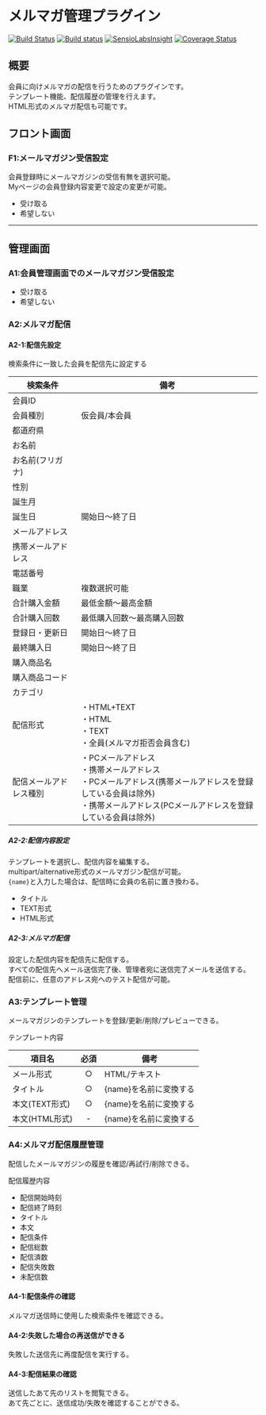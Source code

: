 # メルマガ管理プラグイン

[![Build Status](https://travis-ci.org/EC-CUBE/mail-magazine-plugin.svg?branch=4.0)](https://travis-ci.org/EC-CUBE/mail-magazine-plugin)
[![Build status](https://ci.appveyor.com/api/projects/status/3j9pol5x153eol6c?svg=true)](https://ci.appveyor.com/project/ECCUBE/mail-magazine-plugin)
[![SensioLabsInsight](https://insight.sensiolabs.com/projects/f4bd9bd6-56ca-4a8f-a274-1fc13ca9ef98/mini.png)](https://insight.sensiolabs.com/projects/f4bd9bd6-56ca-4a8f-a274-1fc13ca9ef98)
[![Coverage Status](https://coveralls.io/repos/github/EC-CUBE/mail-magazine-plugin/badge.svg?branch=4.0)](https://coveralls.io/github/EC-CUBE/mail-magazine-plugin?branch=master)

## 概要
会員に向けメルマガの配信を行うためのプラグインです。  
テンプレート機能、配信履歴の管理を行えます。   
HTML形式のメルマガ配信も可能です。

## フロント画面

### F1:メールマガジン受信設定
会員登録時にメールマガジンの受信有無を選択可能。  
Myページの会員登録内容変更で設定の変更が可能。

- 受け取る
- 希望しない

----

## 管理画面

### A1:会員管理画面でのメールマガジン受信設定
- 受け取る
- 希望しない

### A2:メルマガ配信

#### A2-1:配信先設定
検索条件に一致した会員を配信先に設定する

|検索条件|備考|
|---|---|
|会員ID||
|会員種別|仮会員/本会員|
|都道府県||
|お名前||
|お名前(フリガナ)||
|性別||
|誕生月||
|誕生日|開始日〜終了日|
|メールアドレス||
|携帯メールアドレス||
|電話番号||
|職業|複数選択可能|
|合計購入金額|最低金額〜最高金額|
|合計購入回数|最低購入回数〜最高購入回数|
|登録日・更新日|開始日〜終了日|
|最終購入日|開始日〜終了日|
|購入商品名||
|購入商品コード||
|カテゴリ||
|配信形式|・HTML+TEXT<br>・HTML<br>・TEXT<br>・全員(メルマガ拒否会員含む)|
|配信メールアドレス種別|・PCメールアドレス<br>・携帯メールアドレス<br>・PCメールアドレス(携帯メールアドレスを登録している会員は除外)<br>・携帯メールアドレス(PCメールアドレスを登録している会員は除外)|

##### A2-2:配信内容設定
テンプレートを選択し、配信内容を編集する。  
multipart/alternative形式のメールマガジン配信が可能。  
`{name}`と入力した場合は、配信時に会員の名前に置き換わる。  

- タイトル
- TEXT形式
- HTML形式


##### A2-3:メルマガ配信
設定した配信内容を配信先に配信する。  
すべての配信先へメール送信完了後、管理者宛に送信完了メールを送信する。  
配信前に、任意のアドレス宛へのテスト配信が可能。  

### A3:テンプレート管理
メールマガジンのテンプレートを登録/更新/削除/プレビューできる。

テンプレート内容

|項目名|必須|備考|
|---|:---:|---|
|メール形式|○|HTML/テキスト|
|タイトル|○|{name}を名前に変換する|
|本文(TEXT形式)|○|{name}を名前に変換する|
|本文(HTML形式)|-|{name}を名前に変換する|

### A4:メルマガ配信履歴管理
配信したメールマガジンの履歴を確認/再試行/削除できる。

配信履歴内容

- 配信開始時刻
- 配信終了時刻
- タイトル
- 本文
- 配信条件
- 配信総数
- 配信済数
- 配信失敗数
- 未配信数

#### A4-1:配信条件の確認
メルマガ送信時に使用した検索条件を確認できる。

#### A4-2:失敗した場合の再送信ができる
失敗した送信先に再度配信を実行する。

#### A4-3:配信結果の確認
送信したあて先のリストを閲覧できる。  
あて先ごとに、送信成功/失敗を確認することができる。

